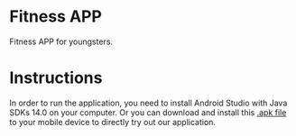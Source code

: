 # Fitness APP
Fitness APP for youngsters.

# Instructions
In order to run the application, you need to install Android Studio with Java SDKs 14.0 on your computer. Or you can download and install this [.apk file](https://github.com/wangweiao/Fitness-APP/blob/master/fitness.apk) to your mobile device to directly try out our application.
